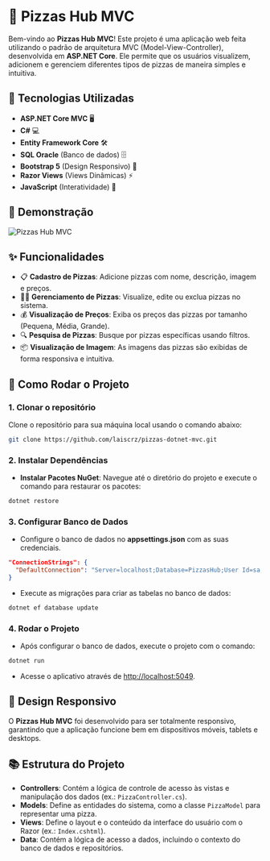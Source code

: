 # 🍕 Pizzas Hub MVC 

Bem-vindo ao **Pizzas Hub MVC**! Este projeto é uma aplicação web feita utilizando o padrão de arquitetura MVC (Model-View-Controller), desenvolvida em **ASP.NET Core**. Ele permite que os usuários visualizem, adicionem e gerenciem diferentes tipos de pizzas de maneira simples e intuitiva.

## 🚀 Tecnologias Utilizadas

- **ASP.NET Core MVC** 🖥️
- **C#** 💻
- **Entity Framework Core** 🛠️
- **SQL Oracle** (Banco de dados) 🗄️
- **Bootstrap 5** (Design Responsivo) 🎨
- **Razor Views** (Views Dinâmicas) ⚡
- **JavaScript** (Interatividade) 🧩

## 📸 Demonstração

![Pizzas Hub MVC](https://github.com/user-attachments/assets/5bfebb09-102a-49dc-af68-ad37e61ba5d6)

## ✨ Funcionalidades

- 📋 **Cadastro de Pizzas**: Adicione pizzas com nome, descrição, imagem e preços.
- 🧑‍🍳 **Gerenciamento de Pizzas**: Visualize, edite ou exclua pizzas no sistema.
- 💰 **Visualização de Preços**: Exiba os preços das pizzas por tamanho (Pequena, Média, Grande).
- 🔍 **Pesquisa de Pizzas**: Busque por pizzas específicas usando filtros.
- 📦 **Visualização de Imagem**: As imagens das pizzas são exibidas de forma responsiva e intuitiva.

## 🔧 Como Rodar o Projeto

### 1. Clonar o repositório
Clone o repositório para sua máquina local usando o comando abaixo:

```bash
git clone https://github.com/laiscrz/pizzas-dotnet-mvc.git
```

### 2. Instalar Dependências

- **Instalar Pacotes NuGet**: 
  Navegue até o diretório do projeto e execute o comando para restaurar os pacotes:

```bash
dotnet restore
```

### 3. Configurar Banco de Dados

- Configure o banco de dados no **appsettings.json** com as suas credenciais.

```json
"ConnectionStrings": {
  "DefaultConnection": "Server=localhost;Database=PizzasHub;User Id=sa;Password=senha"
}
```

- Execute as migrações para criar as tabelas no banco de dados:

```bash
dotnet ef database update
```

### 4. Rodar o Projeto

- Após configurar o banco de dados, execute o projeto com o comando:

```bash
dotnet run
```

- Acesse o aplicativo através de [http://localhost:5049](http://localhost:5049).

## 🎨 Design Responsivo

O **Pizzas Hub MVC** foi desenvolvido para ser totalmente responsivo, garantindo que a aplicação funcione bem em dispositivos móveis, tablets e desktops.

## 📚 Estrutura do Projeto

- **Controllers**: Contém a lógica de controle de acesso às vistas e manipulação dos dados (ex.: `PizzaController.cs`).
- **Models**: Define as entidades do sistema, como a classe `PizzaModel` para representar uma pizza.
- **Views**: Define o layout e o conteúdo da interface do usuário com o Razor (ex.: `Index.cshtml`).
- **Data**: Contém a lógica de acesso a dados, incluindo o contexto do banco de dados e repositórios.
